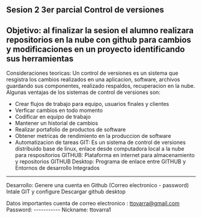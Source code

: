 Sesion 2 3er parcial
Control de versiones 
-----------------------------------------------
Objetivo: al finalizar la sesion el alumno
realizara repositorios en la nube con github
para cambios y modificaciones en un proyecto
identificando sus herramientas
-----------------------------------------------
Consideraciones teoricas:
Un control de versiones es un sistema que resgistra
los cambios realizados en una aplicacion, software, archivos
guardando sus componentes, realizado respaldos, recuperacion
en la nube.
Algunas ventajas de los sistemas de control de versiones son:
- Crear flujos de trabajo para equipo, usuarios finales y clientes
- Verficar cambios en todo momento 
- Codificar en equipo de trabajo
- Mantener un historial de cambios
- Realizar portafolio de productos de software
- Obtener metricas de rendimiento en la produccion de software
- Automatizacion de tareas
GIT: Es un sistema de control de versiones distribuido 
base de linux, enlace desde computadora local a la nube 
para respositorios
GITHUB: Plataforma en internet para almacenamiento y repositorios
GITHUB Desktop: Programa de enlace entre GITHUB y Entornos de desarrollo Integrados
----------------------------------------------- 
Desarrollo: Genere una cuenta en Github (Correo electronico - password)
Intale GIT y configure
Descargar github desktop

Datos importantes
cuenta de correo electronico : ttovarra@gmail.com
Password: -----------
Nickname: ttovarra1
